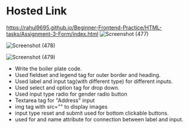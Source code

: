 # Hosted Link
https://rahul9695.github.io/Beginner-Frontend-Practice/HTML-tasks/Assignment-3-Form/index.html
![Screenshot (477)](https://github.com/rahul9695/Geekster-tasks/assets/120627949/decf5489-0754-4d65-b368-f89777865f15)

![Screenshot (478)](https://github.com/rahul9695/Geekster-tasks/assets/120627949/8c9eb2bf-7968-4669-abbb-7cb0da210468)

![Screenshot (479)](https://github.com/rahul9695/Geekster-tasks/assets/120627949/3ea69364-1318-4afe-a310-2e1ffe486c0e)

* Write the boiler plate code.
* Used fieldset and legend tag for outer border and heading.
* Used label and input tag(with different type) for different inputs.
* Used select and option tag for drop down.
* Used input type radio for gender radio button
* Textarea tag for "Address" input
* img tag with src="" to display images
* input type reset and submit used for bottom clickable buttons.
* used for and name attribute for connection between label and input.
